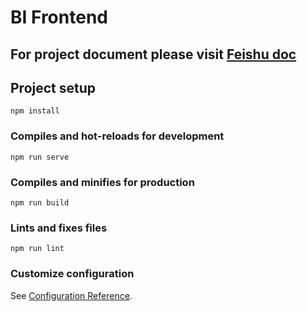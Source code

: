 # BI Frontend

## For project document please visit [Feishu doc](https://i0nznd2khp.feishu.cn/docx/doxcn5ztM9uINyCBOpl9gEa3yjh)

## Project setup

```
npm install
```

### Compiles and hot-reloads for development
```
npm run serve
```

### Compiles and minifies for production
```
npm run build
```

### Lints and fixes files
```
npm run lint
```

### Customize configuration
See [Configuration Reference](https://cli.vuejs.org/config/).
